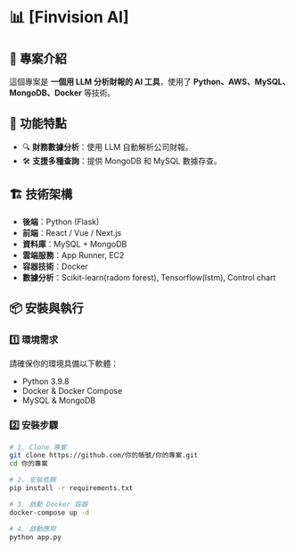 # 📊 [Finvision AI]

## 📖 專案介紹
這個專案是 **一個用 LLM 分析財報的 AI 工具**，使用了 **Python、AWS、MySQL、MongoDB、Docker** 等技術。

## 🚀 功能特點
- 🔍 **財務數據分析**：使用 LLM 自動解析公司財報。
- 🛠 **支援多種查詢**：提供 MongoDB 和 MySQL 數據存查。

## 🏗️ 技術架構
- **後端**：Python (Flask)
- **前端**：React / Vue / Next.js
- **資料庫**：MySQL + MongoDB
- **雲端服務**：App Runner, EC2
- **容器技術**：Docker
- **數據分析**：Scikit-learn(radom forest), Tensorflow(lstm), Control chart

## 📦 安裝與執行
### 1️⃣ **環境需求**
請確保你的環境具備以下軟體：
- Python 3.9.8
- Docker & Docker Compose
- MySQL & MongoDB

### 2️⃣ **安裝步驟**
```bash
# 1. Clone 專案
git clone https://github.com/你的帳號/你的專案.git
cd 你的專案

# 2. 安裝依賴
pip install -r requirements.txt

# 3. 啟動 Docker 容器
docker-compose up -d

# 4. 啟動應用
python app.py
